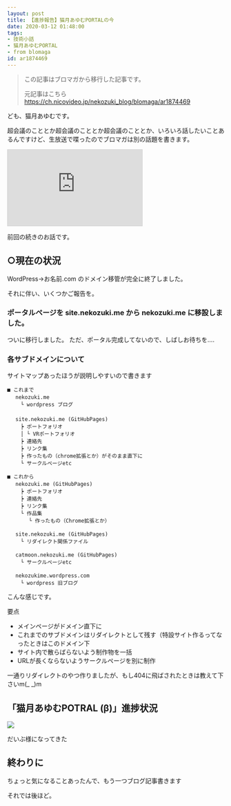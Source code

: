 ```yaml
---
layout: post
title: 【進捗報告】猫月あゆむPORTALの今
date: 2020-03-12 01:48:00
tags: 
- 技術小話
- 猫月あゆむPORTAL
- from blomaga
id: ar1874469
---
```

> この記事はブロマガから移行した記事です。
>
> 元記事はこちら
> https://ch.nicovideo.jp/nekozuki_blog/blomaga/ar1874469

ども、猫月あゆむです。

超会議のこととか超会議のこととか超会議のこととか、いろいろ話したいことあるんですけど、生放送で喋ったのでブロマガは別の話題を書きます。

<iframe width="312" height="176" src="https://live.nicovideo.jp/embed/lv324738272" scrolling="no" style="border:solid 1px #d0d0d0; background-color: #f6f6f6;" frameborder="0"><a href="https://live.nicovideo.jp/watch/lv324738272">カラオケに来たけれどニコ超中止で気分が上がらない配信。</a></iframe>

前回の続きのお話です。

<!-- more -->

## ○現在の状況

WordPress→お名前.com のドメイン移管が完全に終了しました。

それに伴い、いくつかご報告を。

### ポータルページを site.nekozuki.me から nekozuki.me に移設しました。
ついに移行しました。
ただ、ポータル完成してないので、しばしお待ちを....

### 各サブドメインについて
サイトマップあったほうが説明しやすいので書きます

```
■ これまで
　 nekozuki.me
　　 └ wordpress ブログ
　
　 site.nekozuki.me (GitHubPages)
　　 ┝ ポートフォリオ
　　 │ └ VRポートフォリオ
　　 ┝ 連絡先
　　 ┝ リンク集
　　 ┝ 作ったもの（chrome拡張とか）がそのまま直下に
　　 └ サークルページetc

■ これから
　 nekozuki.me (GitHubPages)
　　 ┝ ポートフォリオ
　　 ┝ 連絡先
　　 ┝ リンク集
　　 └ 作品集
　　 　 └ 作ったもの（Chrome拡張とか）

　 site.nekozuki.me (GitHubPages)
　　 └ リダイレクト関係ファイル

　 catmoon.nekozuki.me (GitHubPages)
　　 └ サークルページetc

　 nekozukime.wordpress.com
　　 └ wordpress 旧ブログ
```

こんな感じです。

要点
- メインページがドメイン直下に
- これまでのサブドメインはリダイレクトとして残す（特設サイト作るってなったときはこのドメイン下
- サイト内で散らばらないよう制作物を一括
- URLが長くならないようサークルページを別に制作

一通りリダイレクトのやつ作りましたが、もし404に飛ばされたときは教えて下さいm(_ _)m

## 「猫月あゆむPOTRAL (β)」進捗状況
![](https://bmimg.nicovideo.jp/image/ch2636716/233398/a24134e464b034969669cc983d8d0041307ac117.png)

だいぶ様になってきた

## 終わりに
ちょっと気になることあったんで、もう一つブログ記事書きます

それでは後ほど。